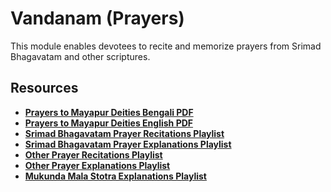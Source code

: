 # Vandanam (Prayers)

This module enables devotees to recite and memorize prayers from Srimad Bhagavatam and other scriptures.

## Resources

* **[Prayers to Mayapur Deities Bengali PDF](https://docs.google.com/presentation/d/1Fk-aNif08HoplR8jAuNnwwySaZI6UtmxEbVomk78uX8/edit?usp=sharing)**
* **[Prayers to Mayapur Deities English PDF](https://docs.google.com/presentation/d/10C484BCHSNINoiqYJoI-5vTDxghcEYNZ0-FpMkzAgt4/edit?usp=sharing)**
* **[Srimad Bhagavatam Prayer Recitations Playlist](https://youtube.com/playlist?list=PLRv-89Ces_lGexGFHKrNb656-NcHIk7ze&si=2vR9gblxxTUVSiL6)**
* **[Srimad Bhagavatam Prayer Explanations Playlist](https://youtube.com/playlist?list=PLRv-89Ces_lGiKihN6Uvs3tlPypsCgqB9&si=cNNmRXMjish0ZM13)**
* **[Other Prayer Recitations Playlist](https://youtube.com/playlist?list=PLRv-89Ces_lGvlpvgX8TIghXf0RuDLkTK&si=eK-IQ8UULiUuL4SR)**
* **[Other Prayer Explanations Playlist](https://youtube.com/playlist?list=PLRv-89Ces_lFvmNqQBm_jOcJ6KpABKHV5&si=VaJcCtXam69XsF64)**
* **[Mukunda Mala Stotra Explanations Playlist](https://youtube.com/playlist?list=PLRv-89Ces_lHi9WOd7YW8-QkTp5n0RDTw&si=xcZD11i0k_yk-6Zn)**



